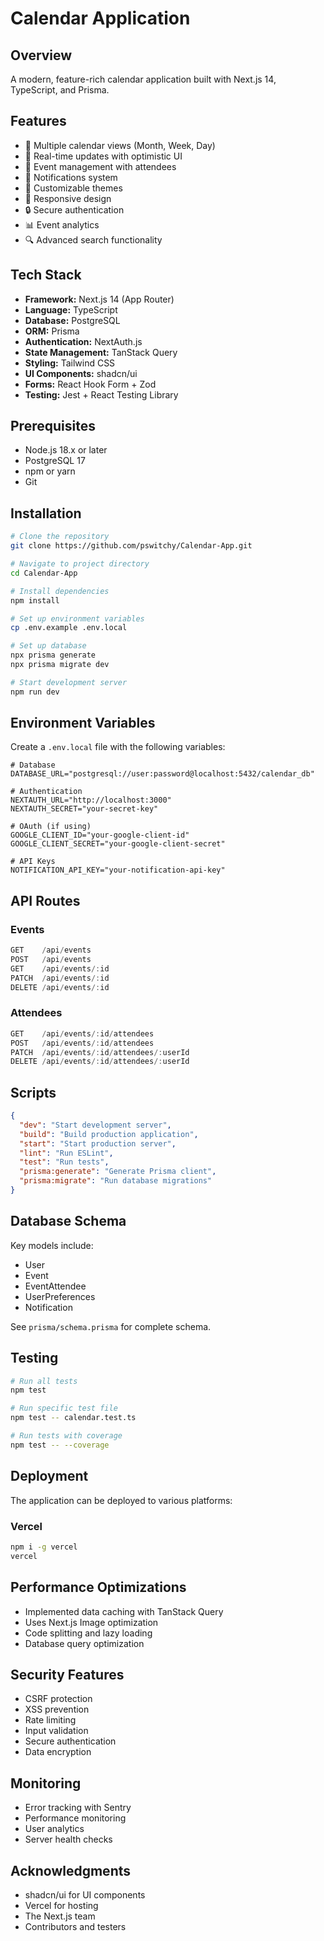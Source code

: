 # Calendar Application

## Overview
A modern, feature-rich calendar application built with Next.js 14, TypeScript, and Prisma. 

## Features
- 📅 Multiple calendar views (Month, Week, Day)
- 🔄 Real-time updates with optimistic UI
- 👥 Event management with attendees
- 🔔 Notifications system
- 🎨 Customizable themes
- 📱 Responsive design
- 🔒 Secure authentication
- 📊 Event analytics
- 🔍 Advanced search functionality

## Tech Stack
- **Framework:** Next.js 14 (App Router)
- **Language:** TypeScript
- **Database:** PostgreSQL
- **ORM:** Prisma
- **Authentication:** NextAuth.js
- **State Management:** TanStack Query
- **Styling:** Tailwind CSS
- **UI Components:** shadcn/ui
- **Forms:** React Hook Form + Zod
- **Testing:** Jest + React Testing Library

## Prerequisites
- Node.js 18.x or later
- PostgreSQL 17 
- npm or yarn
- Git

## Installation

```bash
# Clone the repository
git clone https://github.com/pswitchy/Calendar-App.git

# Navigate to project directory
cd Calendar-App

# Install dependencies
npm install

# Set up environment variables
cp .env.example .env.local

# Set up database
npx prisma generate
npx prisma migrate dev

# Start development server
npm run dev
```

## Environment Variables
Create a `.env.local` file with the following variables:
```env
# Database
DATABASE_URL="postgresql://user:password@localhost:5432/calendar_db"

# Authentication
NEXTAUTH_URL="http://localhost:3000"
NEXTAUTH_SECRET="your-secret-key"

# OAuth (if using)
GOOGLE_CLIENT_ID="your-google-client-id"
GOOGLE_CLIENT_SECRET="your-google-client-secret"

# API Keys
NOTIFICATION_API_KEY="your-notification-api-key"
```

## API Routes

### Events
```typescript
GET    /api/events
POST   /api/events
GET    /api/events/:id
PATCH  /api/events/:id
DELETE /api/events/:id
```

### Attendees
```typescript
GET    /api/events/:id/attendees
POST   /api/events/:id/attendees
PATCH  /api/events/:id/attendees/:userId
DELETE /api/events/:id/attendees/:userId
```

## Scripts
```json
{
  "dev": "Start development server",
  "build": "Build production application",
  "start": "Start production server",
  "lint": "Run ESLint",
  "test": "Run tests",
  "prisma:generate": "Generate Prisma client",
  "prisma:migrate": "Run database migrations"
}
```

## Database Schema
Key models include:
- User
- Event
- EventAttendee
- UserPreferences
- Notification

See `prisma/schema.prisma` for complete schema.

## Testing
```bash
# Run all tests
npm test

# Run specific test file
npm test -- calendar.test.ts

# Run tests with coverage
npm test -- --coverage
```

## Deployment
The application can be deployed to various platforms:

### Vercel
```bash
npm i -g vercel
vercel
```

## Performance Optimizations
- Implemented data caching with TanStack Query
- Uses Next.js Image optimization
- Code splitting and lazy loading
- Database query optimization

## Security Features
- CSRF protection
- XSS prevention
- Rate limiting
- Input validation
- Secure authentication
- Data encryption

## Monitoring
- Error tracking with Sentry
- Performance monitoring
- User analytics
- Server health checks

## Acknowledgments
- shadcn/ui for UI components
- Vercel for hosting
- The Next.js team
- Contributors and testers
